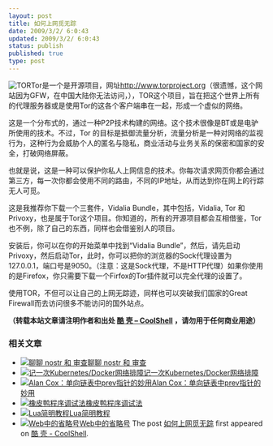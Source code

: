 ```yaml
---
layout: post
title: 如何上网觅无踪
date: 2009/3/2/ 6:0:43
updated: 2009/3/2/ 6:0:43
status: publish
published: true
type: post
---
```



![](http://img.henku.com/softimages/small/20080714_111637_406_u.jpg "TOR")Tor是一个是开源项目，网址<http://www.torproject.org>（很遗憾，这个网站因为GFW，在中国大陆你无法访问，），TOR这个项目，旨在把这个世界上所有的代理服务器或是使用Tor的这各个客户端串在一起，形成一个虚似的网络。


这是一个分布式的，通过一种P2P技术构建的网络。这个技术很像是BT或是电驴所使用的技术。不过，Tor 的目标是抵御流量分析，流量分析是一种对网络的监视行为，这种行为会威胁个人的匿名与隐私，商业活动与业务关系的保密和国家的安全，打破网络屏蔽。



也就是说，这是一种可以保护你私人上网信息的技术。你每次请求网页你都会通过第三方，每一次你都会使用不同的路由，不同的IP地址，从而达到你在网上的行踪无人可觅。


这是我推荐你下载一个三套件，Vidalia Bundle，其中包括，Vidalia, Tor 和 Privoxy，也是属于Tor这个项目。你知道的，所有的开源项目都会互相借鉴，Tor也不例，除了自己的东西，同样也会借鉴别人的项目。


安装后，你可以在你的开始菜单中找到“Vidalia Bundle”，然后，请先启动Privoxy，然后启动Tor，此时，你可以把你的浏览器的Sock代理设置为127.0.0.1，端口号是9050。（注意：这是Sock代理，不是HTTP代理）如果你使用的是Firefox，你只需要下载一个Firfox的Tor插件就可以完全代理的设置了。


使用TOR，不但可以让自己的上网无踪迹，同样也可以突破我们国家的Great Firewall而去访问很多不能访问的国外站点。



**（转载本站文章请注明作者和出处 [酷 壳 – CoolShell](https://coolshell.cn/) ，请勿用于任何商业用途）**



### 相关文章

* [![聊聊 nostr 和 审查](https://coolshell.cn/wp-content/uploads/2023/02/nostr-aplicacion-descentralizada-1140x570-1-150x150.png)](https://coolshell.cn/articles/22367.html)[聊聊 nostr 和 审查](https://coolshell.cn/articles/22367.html)
* [![记一次Kubernetes/Docker网络排障](https://coolshell.cn/wp-content/uploads/2018/12/docker-networking-1-150x150.png)](https://coolshell.cn/articles/18654.html)[记一次Kubernetes/Docker网络排障](https://coolshell.cn/articles/18654.html)
* [![Alan Cox：单向链表中prev指针的妙用](https://coolshell.cn/wp-content/uploads/2013/06/Alan-Cox-150x150.jpg)](https://coolshell.cn/articles/9859.html)[Alan Cox：单向链表中prev指针的妙用](https://coolshell.cn/articles/9859.html)
* [![橡皮鸭程序调试法](https://coolshell.cn/wp-content/uploads/2009/11/Rubber-Duck-150x150.jpg)](https://coolshell.cn/articles/1719.html)[橡皮鸭程序调试法](https://coolshell.cn/articles/1719.html)
* [![Lua简明教程](https://coolshell.cn/wp-content/uploads/2013/12/lua-150x150.gif)](https://coolshell.cn/articles/10739.html)[Lua简明教程](https://coolshell.cn/articles/10739.html)
* [![Web中的省略号](https://coolshell.cn/wp-content/plugins/wordpress-23-related-posts-plugin/static/thumbs/16.jpg)](https://coolshell.cn/articles/1949.html)[Web中的省略号](https://coolshell.cn/articles/1949.html)
The post [如何上网觅无踪](https://coolshell.cn/articles/25.html) first appeared on [酷 壳 - CoolShell](https://coolshell.cn).